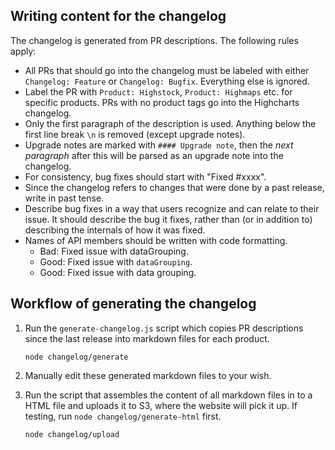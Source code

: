 ## Writing content for the changelog
The changelog is generated from PR descriptions. The following rules apply:
* All PRs that should go into the changelog must be labeled with either
`Changelog: Feature` or `Changelog: Bugfix`. Everything else is ignored.
* Label the PR with `Product: Highstock`, `Product: Highmaps` etc. for specific
products. PRs with no product tags go into the Highcharts changelog.
* Only the first paragraph of the description is used. Anything below the first
line break `\n` is removed (except upgrade notes).
* Upgrade notes are marked with `#### Upgrade note`, then the _next paragraph_ after
this will be parsed as an upgrade note into the changelog.
* For consistency, bug fixes should start with "Fixed #xxxx".
* Since the changelog refers to changes that were done by a past release, write
in past tense.
* Describe bug fixes in a way that users recognize and can relate to their issue. It should describe the bug it fixes, rather than (or in addition to) describing the internals of how it was fixed.
* Names of API members should be written with code formatting.
    * Bad: Fixed issue with dataGrouping.
    * Good: Fixed issue with `dataGrouping`.
    * Good: Fixed issue with data grouping.


## Workflow of generating the changelog
1. Run the `generate-changelog.js` script which copies PR descriptions since the last release into markdown files for each product.

    ```
    node changelog/generate
    ```

3. Manually edit these generated markdown files to your wish.

4. Run the script that assembles the content of all markdown files in to a HTML file and uploads it to S3, where the website will pick it up. If testing, run `node changelog/generate-html` first.

    ```
    node changelog/upload
    ```
